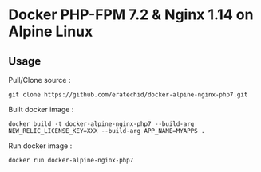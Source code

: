 Docker PHP-FPM 7.2 & Nginx 1.14 on Alpine Linux
==============================================

Usage
-----

Pull/Clone source :

    git clone https://github.com/eratechid/docker-alpine-nginx-php7.git

Built docker image :

    docker build -t docker-alpine-nginx-php7 --build-arg NEW_RELIC_LICENSE_KEY=XXX --build-arg APP_NAME=MYAPPS .
    
Run docker image :

    docker run docker-alpine-nginx-php7
